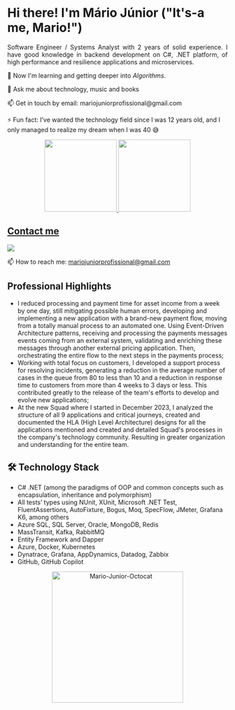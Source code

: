 # Hi there! I'm Mário Júnior ("It's-a me, Mario!")

<p align='justify'>
Software Engineer / Systems Analyst with 2 years of solid experience. I have good knowledge in backend development on C#, .NET platform, of high performance and resilience applications and microservices.
</p>

<p align='left'>
🌱 Now I'm learning and getting deeper into <i>Algorithms</i>.
</p>
<p align='left'>
💬 Ask me about technology, music and books
</p>
<p align='left'>
📫 Get in touch by email: mariojuniorprofissional@gmail.com
</p>
<p align='left'>
⚡ Fun fact: I’ve wanted the technology field since I was 12 years old, and I only managed to realize my dream when I was 40 😅
</p>

<p align='center'>
  <a href="https://github.com/Mario-Junior">
    <img height="165em" src="https://github-readme-stats.vercel.app/api?username=Mario-Junior&show_icons=true&theme=default&include_all_commits=true&count_private=true"/>
    <img height="165em" src="https://github-readme-stats.vercel.app/api/top-langs/?username=Mario-Junior&layout=compact&langs_count=7&theme=default"/>
</p>

## Contact me
<p align='left'>
  <a href="https://br.linkedin.com/in/mariojr" target="_blank"><img src="https://img.shields.io/badge/LinkedIn-0077B5?style=for-the-badge&logo=linkedin&logoColor=white" target="_blank">
  </a>
<p align='left'>
📫 How to reach me: <a href='mailto: mariojuniorprofissional@gmail.com'>mariojuniorprofissional@gmail.com</a>
</p>

## Professional Highlights
- I reduced processing and payment time for asset income from a week by one day, still mitigating possible human errors, developing and implementing a new application with a brand-new payment flow, moving from a totally manual process to an automated one. Using Event-Driven Architecture patterns, receiving and processing the payments messages events coming from an external system, validating and enriching these messages through another external pricing application. Then, orchestrating the entire flow to the next steps in the payments process;
- Working with total focus on customers, I developed a support process for resolving incidents, generating a reduction in the average number of cases in the queue from 80 to less than 10 and a reduction in response time to customers from more than 4 weeks to 3 days or less. This contributed greatly to the release of the team's efforts to develop and evolve new applications;
- At the new Squad where I started in December 2023, I analyzed the structure of all 9 applications and critical journeys, created and documented the HLA (High Level Architecture) designs for all the applications mentioned and created and detailed Squad's processes in the company's technology community. Resulting in greater organization and understanding for the entire team.

## 🛠 Technology Stack
- C# .NET (among the paradigms of OOP and common concepts such as encapsulation, inheritance and polymorphism)
- All tests’ types using NUnit, XUnit, Microsoft .NET Test, FluentAssertions, AutoFixture, Bogus, Moq, SpecFlow, JMeter, Grafana K6, among others
- Azure SQL, SQL Server, Oracle, MongoDB, Redis
- MassTransit, Kafka, RabbitMQ
- Entity Framework and Dapper
- Azure, Docker, Kubernetes
- Dynatrace, Grafana, AppDynamics, Datadog, Zabbix
- GitHub, GitHub Copilot

<div align="center">
  <img alt="Mario-Junior-Octocat" height="300" width="300" src="https://i.ibb.co/Rb8xp5P/octocat-me.png" />
</div>

